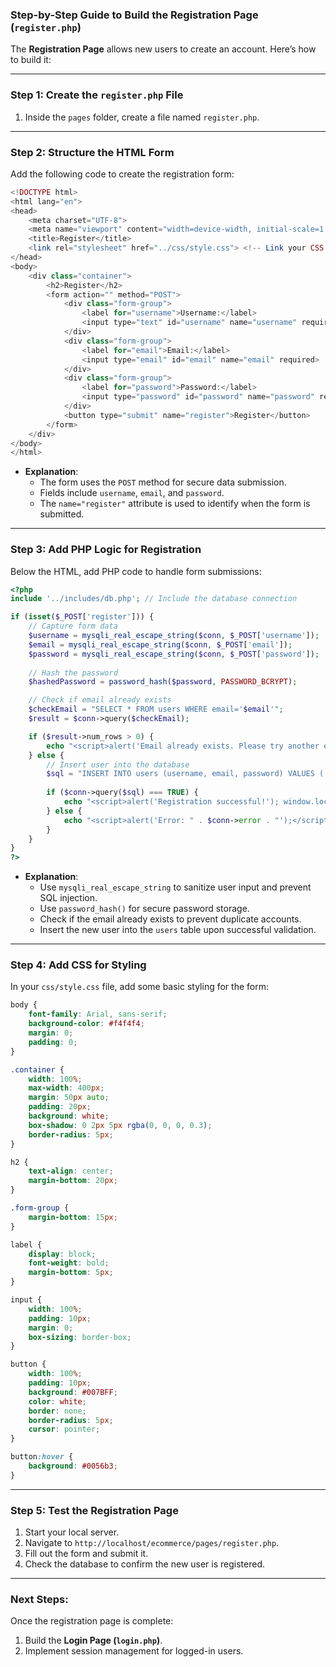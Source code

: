 ### Step-by-Step Guide to Build the Registration Page (`register.php`)

The **Registration Page** allows new users to create an account. Here’s how to build it:

---

### **Step 1: Create the `register.php` File**
1. Inside the `pages` folder, create a file named `register.php`.

---

### **Step 2: Structure the HTML Form**
Add the following code to create the registration form:

```php
<!DOCTYPE html>
<html lang="en">
<head>
    <meta charset="UTF-8">
    <meta name="viewport" content="width=device-width, initial-scale=1.0">
    <title>Register</title>
    <link rel="stylesheet" href="../css/style.css"> <!-- Link your CSS file -->
</head>
<body>
    <div class="container">
        <h2>Register</h2>
        <form action="" method="POST">
            <div class="form-group">
                <label for="username">Username:</label>
                <input type="text" id="username" name="username" required>
            </div>
            <div class="form-group">
                <label for="email">Email:</label>
                <input type="email" id="email" name="email" required>
            </div>
            <div class="form-group">
                <label for="password">Password:</label>
                <input type="password" id="password" name="password" required>
            </div>
            <button type="submit" name="register">Register</button>
        </form>
    </div>
</body>
</html>
```

- **Explanation**:
  - The form uses the `POST` method for secure data submission.
  - Fields include `username`, `email`, and `password`.
  - The `name="register"` attribute is used to identify when the form is submitted.

---

### **Step 3: Add PHP Logic for Registration**
Below the HTML, add PHP code to handle form submissions:

```php
<?php
include '../includes/db.php'; // Include the database connection

if (isset($_POST['register'])) {
    // Capture form data
    $username = mysqli_real_escape_string($conn, $_POST['username']);
    $email = mysqli_real_escape_string($conn, $_POST['email']);
    $password = mysqli_real_escape_string($conn, $_POST['password']);
    
    // Hash the password
    $hashedPassword = password_hash($password, PASSWORD_BCRYPT);

    // Check if email already exists
    $checkEmail = "SELECT * FROM users WHERE email='$email'";
    $result = $conn->query($checkEmail);

    if ($result->num_rows > 0) {
        echo "<script>alert('Email already exists. Please try another email.');</script>";
    } else {
        // Insert user into the database
        $sql = "INSERT INTO users (username, email, password) VALUES ('$username', '$email', '$hashedPassword')";
        
        if ($conn->query($sql) === TRUE) {
            echo "<script>alert('Registration successful!'); window.location.href='login.php';</script>";
        } else {
            echo "<script>alert('Error: " . $conn->error . "');</script>";
        }
    }
}
?>
```

- **Explanation**:
  - Use `mysqli_real_escape_string` to sanitize user input and prevent SQL injection.
  - Use `password_hash()` for secure password storage.
  - Check if the email already exists to prevent duplicate accounts.
  - Insert the new user into the `users` table upon successful validation.

---

### **Step 4: Add CSS for Styling**
In your `css/style.css` file, add some basic styling for the form:

```css
body {
    font-family: Arial, sans-serif;
    background-color: #f4f4f4;
    margin: 0;
    padding: 0;
}

.container {
    width: 100%;
    max-width: 400px;
    margin: 50px auto;
    padding: 20px;
    background: white;
    box-shadow: 0 2px 5px rgba(0, 0, 0, 0.3);
    border-radius: 5px;
}

h2 {
    text-align: center;
    margin-bottom: 20px;
}

.form-group {
    margin-bottom: 15px;
}

label {
    display: block;
    font-weight: bold;
    margin-bottom: 5px;
}

input {
    width: 100%;
    padding: 10px;
    margin: 0;
    box-sizing: border-box;
}

button {
    width: 100%;
    padding: 10px;
    background: #007BFF;
    color: white;
    border: none;
    border-radius: 5px;
    cursor: pointer;
}

button:hover {
    background: #0056b3;
}
```

---

### **Step 5: Test the Registration Page**
1. Start your local server.
2. Navigate to `http://localhost/ecommerce/pages/register.php`.
3. Fill out the form and submit it.
4. Check the database to confirm the new user is registered.

---

### Next Steps:
Once the registration page is complete:
1. Build the **Login Page (`login.php`)**.
2. Implement session management for logged-in users.
